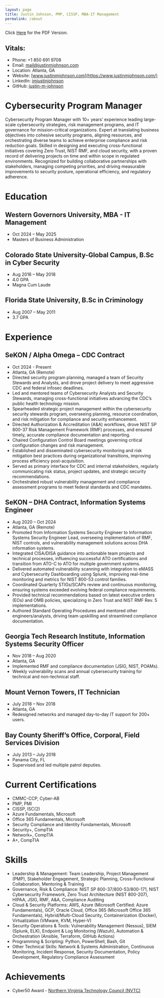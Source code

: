 ```yaml
---
layout: page
title: Justin Johnson, PMP, CISSP, MBA-IT Management
permalink: /about
---
```

Click [Here](https://justinmjohnson.com/assets/resume.pdf) for the PDF Version.

## Vitals:
- Phone: +1 850 691 9708
- Email: [mail@justinmjohnson.com](mailto:mail@justinmjohnson.com)
- Location: Atlanta, GA
- Website: [www.justinmjohnson.com](https://www.justinmjohnson.com/)
- LinkedIn: [imjustinjohnson](https://linkedin.com/in/imjustinjohnson)
- GitHub: [justin-m-johnson](https://github.com/justin-m-johnson)


# Cybersecurity Program Manager

Cybersecurity Program Manager with 10+ years’ experience leading large-scale cybersecurity strategies, risk management programs, and IT governance for mission-critical organizations. Expert at translating business objectives into cohesive security programs, aligning resources, and orchestrating diverse teams to achieve enterprise compliance and risk reduction goals. Skilled in designing and executing cross-functional initiatives covering Zero Trust, NIST RMF, and cloud security, with a proven record of delivering projects on time and within scope in regulated environments. Recognized for building collaborative partnerships with stakeholders, managing competing priorities, and driving measurable improvements to security posture, operational efficiency, and regulatory adherence.

# Education

## Western Governors University, MBA -  IT Management

- Oct 2024 – May 2025
- Masters of Business Administration

## Colorado State University-Global Campus, B.Sc in Cyber Security

- Aug 2016 – May 2018
- 4.0 GPA
- Magna Cum Laude

## Florida State University, B.Sc in Criminology

- Aug 2007 – May 2011
- 3.7 GPA

# Experience

## SeKON / Alpha Omega – CDC Contract
- Oct 2024 - Present
- Atlanta, GA (Remote)
- Directed security program planning, managed a team of Security Stewards and Analysts, and drove project delivery to meet aggressive CDC and federal infosec deadlines.
- Led and mentored teams of Cybersecurity Analysts and Security Stewards, managing cross-functional initiatives advancing the CDC’s public health technology mission.
- Spearheaded strategic project management within the cybersecurity security stewards program, overseeing planning, resource coordination, and risk mitigation for compliance and security enhancement.
- Directed Authorization & Accreditation (A&A) workflows, drove NIST SP 800-37 Risk Management Framework (RMF) processes, and ensured timely, accurate compliance documentation and reporting.
- Chaired Configuration Control Board meetings governing critical configuration changes and risk management.
- Established and disseminated cybersecurity monitoring and risk mitigation best practices during organizational transitions, improving process efficiency post-acquisition.
- Served as primary interface for CDC and internal stakeholders, regularly communicating risk status, project updates, and strategic security recommendations.
- Orchestrated robust vulnerability management and compliance assessment programs to meet federal standards and CDC mandates.
  

## SeKON – DHA Contract, Information Systems Engineer
- Aug 2020 – Oct 2024
- Atlanta, GA (Remote)
- Promoted from Information Systems Security Engineer to Information Systems Security Engineer Lead, overseeing implementation of RMF, NIST controls, and vulnerability management solutions across DHA information systems.
- Integrated CISA/DISA guidance into actionable team projects and technical processes, influencing successful ATO certifications and transition from ATO-C to ATO for multiple government systems.
- Delivered automated vulnerability scanning with integration to eMASS and Cybersecurity Dashboarding using Splunk, improving real-time monitoring and metrics for NIST 800-53 control families.
- Coordinated Quarterly STIGs/SCAPs review and continuous monitoring, ensuring systems exceeded evolving federal compliance requirements.
- Provided technical recommendations based on latest executive orders (EOs) and OMB policies, specializing in Zero Trust and NIST RMF Rev. 5 implementations.
- Authored Standard Operating Procedures and mentored other engineers/analysts, driving team upskilling and streamlined compliance documentation.

## Georgia Tech Research Institute, Information Systems Security Officer

- Nov 2018 – Aug 2020
- Atlanta, GA
- Implemented RMF and compliance documentation (JSIG, NIST, POAMs).
- Weekly vulnerability scans and annual cybersecurity training for technical and non-technical staff.

## Mount Vernon Towers, IT Technician

- July 2018 – Nov 2018
- Atlanta, GA
- Redesigned networks and managed day-to-day IT support for 200+ users.

## Bay County Sheriff’s Office, Corporal, Field Services Division

- July 2013 – July 2018
- Panama City, FL
- Supervised and led multiple patrol deputies.

# Current Certifications

- CMMC-CCP, Cyber-AB
- PMP, PMI
- CISSP, ISC(2)
- Azure Fundamentals, Microsoft
- Office 365 Fundamentals, Microsoft
- Security Compliance and Identity Fundamentals, Microsoft
- Security+, CompTIA
- Network+, CompTIA
- A+, CompTIA

# Skills
- Leadership & Management: Team Leadership, Project Management (PMP), Stakeholder Engagement, Strategic Planning, Cross-Functional Collaboration, Mentoring & Training
- Governance, Risk & Compliance: NIST SP 800-37/800-53/800-171, NIST Cybersecurity Framework, Zero Trust Architecture (NIST 800-207), HIPAA, JSIG, RMF, A&A, Compliance Auditing
- Cloud & Security Platforms: AWS, Azure (Microsoft Certified: Azure Fundamentals), GCP, Oracle Cloud, Office 365 (Microsoft Office 365 Fundamentals), Hybrid/Multi-Cloud Security, Containerization (Docker), Virtualization (VMware, KVM, Hyper-V)
- Security Operations & Tools: Vulnerability Management (Nessus), SIEM (Splunk, ELK), Endpoint & Log Monitoring (Wazuh), Automation & Orchestration (Ansible, Terraform, GitHub Actions)
- Programming & Scripting: Python, PowerShell, Bash, Git
- Other Technical Skills: Network & Systems Administration, Continuous Monitoring, Incident Response, Security Documentation, Policy Development, Regulatory Compliance Assessment

# Achievements
- Cyber50 Award - [Northern Virginia Technology Council (NVTC)](https://www.nvtc.org/press-releases/northern-virginia-technology-council-announces-2025-nvtc-cyber50-honorees/)
